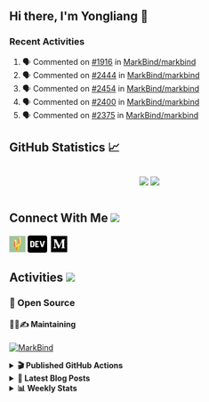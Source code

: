 ## Hi there, I'm Yongliang 👋

### Recent Activities

<!--START_SECTION:activity-->
1. 🗣 Commented on [#1916](https://github.com/MarkBind/markbind/issues/1916#issuecomment-1990312804) in [MarkBind/markbind](https://github.com/MarkBind/markbind)
2. 🗣 Commented on [#2444](https://github.com/MarkBind/markbind/pull/2444#issuecomment-1989384762) in [MarkBind/markbind](https://github.com/MarkBind/markbind)
3. 🗣 Commented on [#2454](https://github.com/MarkBind/markbind/pull/2454#issuecomment-1989369266) in [MarkBind/markbind](https://github.com/MarkBind/markbind)
4. 🗣 Commented on [#2400](https://github.com/MarkBind/markbind/pull/2400#issuecomment-1989361624) in [MarkBind/markbind](https://github.com/MarkBind/markbind)
5. 🗣 Commented on [#2375](https://github.com/MarkBind/markbind/pull/2375#issuecomment-1989341584) in [MarkBind/markbind](https://github.com/MarkBind/markbind)
<!--END_SECTION:activity-->

## GitHub Statistics :chart_with_upwards_trend:
<div align="center">
<div style="display: flex; align-items: center; justify-content: center;">

[![](https://github-readme-stats-tlylt.vercel.app/api?username=tlylt&show_icons=true&theme=tokyonight&hide_border=true&locale=en)](https://github.com/tlylt)
[![](https://github-readme-streak-stats.herokuapp.com/?user=tlylt&theme=tokyonight&hide_border=true)](https://github.com/tlylt)
</div>
</div>

## Connect With Me <img src="https://media.giphy.com/media/2wh5K5yE3ulp3xgYcG/giphy-downsized.gif" width="30">

<a href="https://www.yongliangliu.com/" target="_blank"><img align="center" src="static/site-icon.png" alt="yongliangliu.com" height="29" width="29" /></a>
<a href="https://dev.to/tlylt" target="_blank"><img align="center" src="static/dev-badge.svg" alt="dev.to/tlylt" height="35" width="35" /></a>
<a href="https://tlylt.medium.com" target="_blank"><img align="center" src="static/medium.png" alt="tlylt.medium.com" height="35" width="35" /></a>

## Activities <img src="https://media.giphy.com/media/WUlplcMpOCEmTGBtBW/giphy.gif" width="30">

### 🔭 Open Source

#### 👷‍♂️✍️ Maintaining
[![MarkBind](https://github-readme-stats-tlylt.vercel.app/api/pin/?username=markbind&repo=markbind)](https://github.com/MarkBind/markbind)

<details>
<summary> <b>🎬 Published GitHub Actions </b> </summary>

[![install-graphviz](https://github-readme-stats-tlylt.vercel.app/api/pin/?username=tlylt&repo=install-graphviz)](https://github.com/tlylt/install-graphviz)

[![reposense-action](https://github-readme-stats-tlylt.vercel.app/api/pin/?username=tlylt&repo=reposense-action)](https://github.com/tlylt/reposense-action)

[![markbin-action](https://github-readme-stats-tlylt.vercel.app/api/pin/?username=markbind&repo=markbind-action)](https://github.com/MarkBind/markbind-action)

</details>

<details>
<summary> <b>📕 Latest Blog Posts</b> </summary>

<!-- BLOG-POST-LIST:START -->
- [The 2 x 2 problem](https://yongliangliu.com/blog/2x2-problem)
- [On Keeping Task Descriptions Up to Date](https://yongliangliu.com/blog/on-keeping-task-descriptions-up-to-date)
- [Easy vs Right](https://yongliangliu.com/blog/easy-vs-right)
- [The Prebound Method and Sentinel Object Pattern in Python](https://yongliangliu.com/blog/prebound-sentinel-pattern-in-python)
- [Software Problems - Exceptions](https://yongliangliu.com/blog/software-problems-exceptions)
<!-- BLOG-POST-LIST:END -->

</details>

<details>
<summary> <b>📊 Weekly Stats</b> </summary>

<!--START_SECTION:waka-->
![Code Time](http://img.shields.io/badge/Code%20Time-1%2C197%20hrs%2057%20mins-blue)

**🐱 My GitHub Data** 

> 📦 666.7 kB Used in GitHub's Storage 
 > 
> 🏆 224 Contributions in the Year 2024
 > 
> 🚫 Not Opted to Hire
 > 
> 📜 170 Public Repositories 
 > 
> 🔑 41 Private Repositories 
 > 
**I'm an Early 🐤** 

```text
🌞 Morning                3973 commits        ███████░░░░░░░░░░░░░░░░░░   29.74 % 
🌆 Daytime                3593 commits        ███████░░░░░░░░░░░░░░░░░░   26.89 % 
🌃 Evening                4963 commits        █████████░░░░░░░░░░░░░░░░   37.15 % 
🌙 Night                  832 commits         ██░░░░░░░░░░░░░░░░░░░░░░░   06.23 % 
```
📅 **I'm Most Productive on Wednesday** 

```text
Monday                   1768 commits        ███░░░░░░░░░░░░░░░░░░░░░░   13.23 % 
Tuesday                  1910 commits        ████░░░░░░░░░░░░░░░░░░░░░   14.30 % 
Wednesday                2156 commits        ████░░░░░░░░░░░░░░░░░░░░░   16.14 % 
Thursday                 1617 commits        ███░░░░░░░░░░░░░░░░░░░░░░   12.10 % 
Friday                   1697 commits        ███░░░░░░░░░░░░░░░░░░░░░░   12.70 % 
Saturday                 2062 commits        ████░░░░░░░░░░░░░░░░░░░░░   15.43 % 
Sunday                   2151 commits        ████░░░░░░░░░░░░░░░░░░░░░   16.10 % 
```


📊 **This Week I Spent My Time On** 

```text
🕑︎ Time Zone: Asia/Singapore

💬 Programming Languages: 
JSON                     1 min               █████████████████████████   99.42 % 
Other                    0 secs              ░░░░░░░░░░░░░░░░░░░░░░░░░   00.58 % 
```


 Last Updated on 13/03/2024 00:41:44 UTC
<!--END_SECTION:waka-->

</details>
